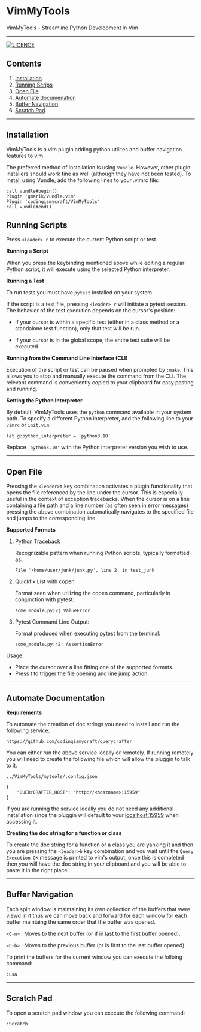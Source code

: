 # VimMyTools

VimMyTools - Streamline Python Development in Vim

---

[![LICENCE](https://img.shields.io/badge/LICENCE-VimMyTools-green?style=flat&link=https://github.com/codingismycraft/VimMyTools/blob/main/LICENSE)](https://github.com/codingismycraft/VimMyTools/blob/main/LICENSE)


## Contents

1. [Installation](#installation)
2. [Running Scrips](#running-scripts)
3. [Open File](#open-file)
4. [Automate documenation](#automate-documentation)
5. [Buffer Navigation](#buffer-navigation)
6. [Scratch Pad](#scratch-pad)

---

## Installation

VimMyTools is a vim plugin adding python utilites and buffer navigation
features to vim.

The preferred method of installation is using `Vundle`. However, other plugin
installers should work fine as well (although they have not been tested). To
install using Vundle, add the following lines to your .vimrc file:

```
call vundle#begin()
Plugin 'gmarik/Vundle.vim'
Plugin 'codingismycraft/VimMyTools'
call vundle#end()
```

## Running Scripts

Press `<leader> r` to execute the current Python script or test.

**Running a Script**

When you press the keybinding mentioned above while editing a regular Python
script, it will execute using the selected Python interpreter.

**Running a Test**

To run tests you must have `pytest` installed on your system.

If the script is a test file, pressing `<leader> r` will initiate a pytest
session. The behavior of the test execution depends on the cursor's position:

- If your cursor is within a specific test (either in a class method or a
  standalone test function), only that test will be run.

- If your cursor is in the global scope, the entire test suite will be
  executed.

**Running from the Command Line Interface (CLI)**

Execution of the script or test can be paused when prompted by `:make`. This
allows you to stop and manually execute the command from the CLI. The relevant
command is conveniently copied to your clipboard for easy pasting and running.


**Setting the Python Interpreter**

By default, VimMyTools uses the `python` command available in your system path.
To specify a different Python interpreter, add the following line to your
`vimrc` or `init.vim`:

```vim
let g:python_interpreter = 'python3.10'
```

Replace `'python3.10'` with the Python interpreter version you wish to use.

---

 ## Open File

Pressing the `<leader>t` key combination activates a plugin functionality
that opens the file referenced by the line under the cursor. This is
especially useful in the context of exception tracebacks. When the cursor
is on a line containing a file path and a line number (as often seen in
error messages) pressing the above combination automatically navigates to
the specified file and jumps to the corresponding line.

**Supported Formats**

 1. Python Traceback

    Recognizable pattern when running Python scripts, typically formatted as:
    ```
    File '/home/user/junk/junk.py', line 2, in test_junk
    ```

 2. Quickfix List with copen:

    Format seen when utilizing the copen command, particularly in conjunction
    with pytest:

    ```
    some_module.py|2| ValueError
    ```

 3. Pytest Command Line Output:

    Format produced when executing pytest from the terminal:

    ```
    some_module.py:42: AssertionError
    ```

 Usage:
 - Place the cursor over a line fitting one of the supported formats.
 - Press <leader>t to trigger the file opening and line jump action.

---

## Automate Documentation

**Requirements**

To automate the creation of doc strings you need to install and run the following service:

`https://github.com/codingismycraft/querycrafter`

You can either run the above service locally or remotely. If running remotely
you will need to create the following file which will allow the pluggin to talk
to it.

`../VimMyTools/mytools/.config.json`

```
{
    "QUERYCRAFTER_HOST": "http://<hostname>:15959"
}
```

If you are running the service locally you do not need any additional
installation since the pluggin will default to your <localhost:15959> when
accessing it.

**Creating the doc string for a function or class**

To create the doc string for a function or a class you are yanking it and then
you are pressing the `<leader>b` key combination and you wait until the `Query
Execution OK` message is printed to vim's output; once this is completed then
you will have the doc string in your clipboard and you will be able to paste it
in the right place.

---
## Buffer Navigation

Each split window is maintaining its own collection of the buffers that were
viewd in it thus we can move back and forward for each window for each buffer
maintaing the same order that the buffer was opened.

`<C-n>` : Moves to the next buffer (or if in last to the first buffer opened).

`<C-b>` : Moves to the previous buffer (or is first to the last buffer opened).

To print the buffers for the current window you can execute the folloing command:

```
:Lsa
```

---

## Scratch Pad

To open a scratch pad window you can execute the following command:

```
:Scratch
```
